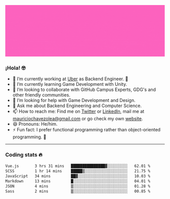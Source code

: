 ![Banner](banner.gif)

### ¡Hola! 🤓

- 🔭 I’m currently working at [Uber](https://uber.com) as Backend Engineer. 🚗
- 🌱 I’m currently learning Game Development with Unity.
- 👯 I’m looking to collaborate with GitHub Campus Experts, GDG's and other friendly communities.
- 🤔 I’m looking for help with Game Development and Design.
- 💬 Ask me about Backend Engineering and Computer Science.
- 📫 How to reach me: Find me on [Twitter](https://twitter.com/ultr4nerd) or [LinkedIn](https://www.linkedin.com/in/ultr4nerd), mail me at [mauriciochavezolea@gmail.com](mailto:mauriciochavezolea@gmail.com) or go check my own [website](https://mauriciochavez.dev).
- 😄 Pronouns: He/him. 
- ⚡ Fun fact: I prefer functional programming rather than object-oriented programming. 🤭
---

### Coding stats 🔥

<!--START_SECTION:waka-->

```text
Vue.js       3 hrs 31 mins   ███████████████▓░░░░░░░░░   62.01 %
SCSS         1 hr 14 mins    █████▒░░░░░░░░░░░░░░░░░░░   21.75 %
JavaScript   34 mins         ██▓░░░░░░░░░░░░░░░░░░░░░░   10.03 %
Markdown     13 mins         █░░░░░░░░░░░░░░░░░░░░░░░░   04.01 %
JSON         4 mins          ▒░░░░░░░░░░░░░░░░░░░░░░░░   01.28 %
Sass         2 mins          ▒░░░░░░░░░░░░░░░░░░░░░░░░   00.85 %
```

<!--END_SECTION:waka-->
